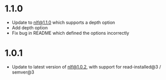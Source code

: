 
1.1.0
=================

* Update to nlf@1.1.0 which supports a depth option
* Add depth option
* Fix bug in README which defined the options incorrectly

1.0.1
=================

* Update to latest version of nlf@1.0.2, with support for read-installed@3 / semver@3
